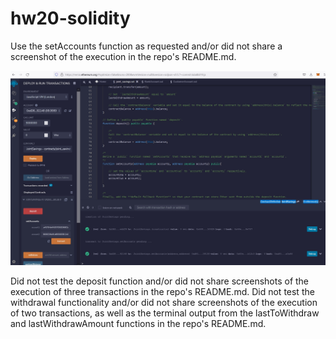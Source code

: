 # hw20-solidity

Use the setAccounts function as requested and/or did not share a screenshot of the execution in the repo's README.md.

![setAccounts](./ExecutionResult/setAccount.jpg)

Did not test the deposit function and/or did not share screenshots of the execution of three transactions in the repo's README.md.
Did not test the withdrawal functionality and/or did not share screenshots of the execution of two transactions, as well as the terminal output from the lastToWithdraw and lastWithdrawAmount functions in the repo's README.md.